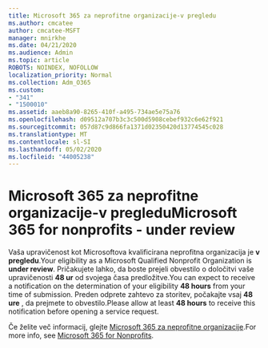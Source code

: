 ```yaml
---
title: Microsoft 365 za neprofitne organizacije-v pregledu
ms.author: cmcatee
author: cmcatee-MSFT
manager: mnirkhe
ms.date: 04/21/2020
ms.audience: Admin
ms.topic: article
ROBOTS: NOINDEX, NOFOLLOW
localization_priority: Normal
ms.collection: Adm_O365
ms.custom:
- "341"
- "1500010"
ms.assetid: aaeb8a90-8265-410f-a495-734ae5e75a76
ms.openlocfilehash: d09512a707b3c3c500d5908cebef932c6e62f921
ms.sourcegitcommit: 057d87c9d866fa1371d02350420d13774545c028
ms.translationtype: MT
ms.contentlocale: sl-SI
ms.lasthandoff: 05/02/2020
ms.locfileid: "44005238"
---
```

# <a name="microsoft-365-for-nonprofits---under-review"></a><span data-ttu-id="99755-102">Microsoft 365 za neprofitne organizacije-v pregledu</span><span class="sxs-lookup"><span data-stu-id="99755-102">Microsoft 365 for nonprofits - under review</span></span>

<span data-ttu-id="99755-103">Vaša upravičenost kot Microsoftova kvalificirana neprofitna organizacija je **v pregledu**.</span><span class="sxs-lookup"><span data-stu-id="99755-103">Your eligibility as a Microsoft Qualified Nonprofit Organization is **under review**.</span></span> <span data-ttu-id="99755-104">Pričakujete lahko, da boste prejeli obvestilo o določitvi vaše upravičenosti **48 ur** od svojega časa predložitve.</span><span class="sxs-lookup"><span data-stu-id="99755-104">You can expect to receive a notification on the determination of your eligibility **48 hours** from your time of submission.</span></span> <span data-ttu-id="99755-105">Preden odprete zahtevo za storitev, počakajte vsaj **48 ure** , da prejmete to obvestilo.</span><span class="sxs-lookup"><span data-stu-id="99755-105">Please allow at least **48 hours** to receive this notification before opening a service request.</span></span> 

<span data-ttu-id="99755-106">Če želite več informacij, glejte [Microsoft 365 za neprofitne organizacije](https://www.microsoft.com/nonprofits/microsoft-365).</span><span class="sxs-lookup"><span data-stu-id="99755-106">For more info, see [Microsoft 365 for Nonprofits](https://www.microsoft.com/nonprofits/microsoft-365).</span></span> 
